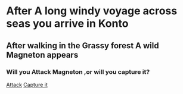 # After A long windy voyage across seas you arrive in Konto

## After walking in the Grassy forest A wild Magneton appears

### Will you Attack Magneton ,or will you capture it?

[Attack](attack-1.md)
[Capture it](capture-1.md)